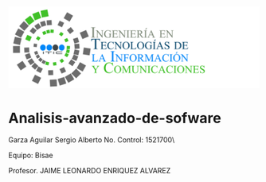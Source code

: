 ![](img/tics.png)


# Analisis-avanzado-de-sofware
 
 Garza Aguilar Sergio Alberto
 No. Control: 1521700\
 
 Equipo: Bisae
 
Profesor. JAIME LEONARDO ENRIQUEZ ALVAREZ

